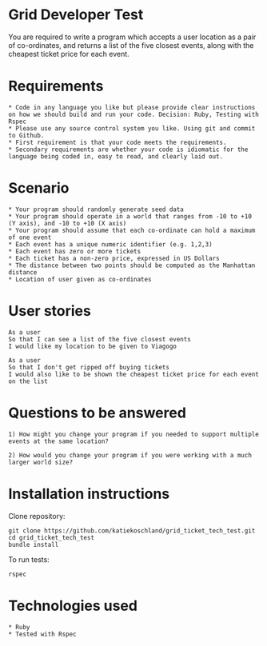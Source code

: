 # Grid Developer Test

You are required to write a program which accepts a user location as a pair of co-ordinates, and returns a list of the five closest events, along with the cheapest ticket price for each event.

# Requirements

````
* Code in any language you like but please provide clear instructions on how we should build and run your code. Decision: Ruby, Testing with Rspec
* Please use any source control system you like. Using git and commit to Github.
* First requirement is that your code meets the requirements.
* Secondary requirements are whether your code is idiomatic for the language being coded in, easy to read, and clearly laid out.

````
# Scenario

````
* Your program should randomly generate seed data
* Your program should operate in a world that ranges from -10 to +10 (Y axis), and -10 to +10 (X axis)
* Your program should assume that each co-ordinate can hold a maximum of one event
* Each event has a unique numeric identifier (e.g. 1,2,3)
* Each event has zero or more tickets
* Each ticket has a non-zero price, expressed in US Dollars
* The distance between two points should be computed as the Manhattan distance
* Location of user given as co-ordinates
````

# User stories

````
As a user
So that I can see a list of the five closest events
I would like my location to be given to Viagogo

As a user
So that I don't get ripped off buying tickets
I would also like to be shown the cheapest ticket price for each event on the list
````

# Questions to be answered

````
1) How might you change your program if you needed to support multiple events at the same location?

2) How would you change your program if you were working with a much larger world size?
````

# Installation instructions

Clone repository:

````
git clone https://github.com/katiekoschland/grid_ticket_tech_test.git
cd grid_ticket_tech_test
bundle install
````

To run tests:

````
rspec
````

# Technologies used

````
* Ruby
* Tested with Rspec
````
